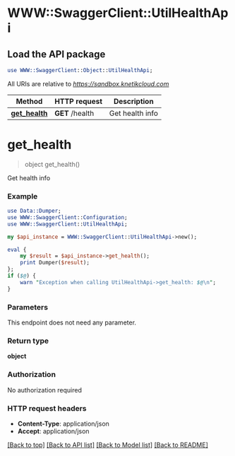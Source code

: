 # WWW::SwaggerClient::UtilHealthApi

## Load the API package
```perl
use WWW::SwaggerClient::Object::UtilHealthApi;
```

All URIs are relative to *https://sandbox.knetikcloud.com*

Method | HTTP request | Description
------------- | ------------- | -------------
[**get_health**](UtilHealthApi.md#get_health) | **GET** /health | Get health info


# **get_health**
> object get_health()

Get health info

### Example 
```perl
use Data::Dumper;
use WWW::SwaggerClient::Configuration;
use WWW::SwaggerClient::UtilHealthApi;

my $api_instance = WWW::SwaggerClient::UtilHealthApi->new();

eval { 
    my $result = $api_instance->get_health();
    print Dumper($result);
};
if ($@) {
    warn "Exception when calling UtilHealthApi->get_health: $@\n";
}
```

### Parameters
This endpoint does not need any parameter.

### Return type

**object**

### Authorization

No authorization required

### HTTP request headers

 - **Content-Type**: application/json
 - **Accept**: application/json

[[Back to top]](#) [[Back to API list]](../README.md#documentation-for-api-endpoints) [[Back to Model list]](../README.md#documentation-for-models) [[Back to README]](../README.md)

